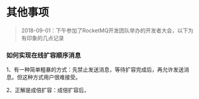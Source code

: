 # 其他事项

> 2018-09-01：下午参加了RocketMQ开发团队举办的开发者大会，以下为有印象的几点记录

### 如何实现在线扩容顺序消息

1、有一种简单粗暴的方式：先禁止发送消息，等待扩容完成后，再允许发送消息。但这种方式用户很难接受。

2、正解是成倍扩容：成倍扩容后，

